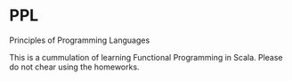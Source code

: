# PPL
Principles of Programming Languages

This is a cummulation of learning Functional Programming in Scala. Please do not chear using the homeworks.
